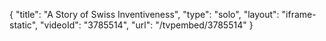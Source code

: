 {
    "title": "A Story of Swiss Inventiveness",
    "type": "solo",
    "layout": "iframe-static",
    "videoId": "3785514",
    "url": "\/tvpembed\/3785514"
}